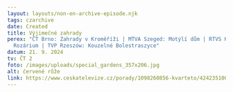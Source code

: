 ```yaml
---
layout: layouts/non-en-archive-episode.njk
tags: czarchive
date: Created
title: Výjimečné zahrady
perex: "ČT Brno: Zahrady v Kroměříži | MTVA Szeged: Motýlí dům | RTVS Košice:
  Rozárium | TVP Rzeszów: Kouzelné Bolestraszyce"
datum: 21. 9. 2024
tv: ČT 2
foto: /images/uploads/special_gardens_357x206.jpg
alt: červené růže
link: https://www.ceskatelevize.cz/porady/1098260856-kvarteto/424235100111007/
---
```

